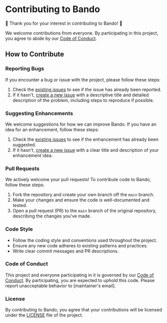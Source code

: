 
# Contributing to Bando

🎉 Thank you for your interest in contributing to Bando! 🎉

We welcome contributions from everyone. By participating in this project, you agree to abide by our [Code of Conduct](CODE_OF_CONDUCT.md).

## How to Contribute

### Reporting Bugs

If you encounter a bug or issue with the project, please follow these steps:

1. Check the [existing issues](https://github.com/bandohq/docs/issues) to see if the issue has already been reported.
2. If it hasn't, [create a new issue](https://github.com/bandohq/docs/issues/new) with a descriptive title and detailed description of the problem, including steps to reproduce if possible.

### Suggesting Enhancements

We welcome suggestions for how we can improve Bando. If you have an idea for an enhancement, follow these steps:

1. Check the [existing issues](https://github.com/bandohq/docs/issues) to see if the enhancement has already been suggested.
2. If it hasn't, [create a new issue](https://github.com/bandohq/docs/issues/new) with a clear title and description of your enhancement idea.

### Pull Requests

We actively welcome your pull requests! To contribute code to Bando, follow these steps:

1. Fork the repository and create your own branch off the `main` branch.
2. Make your changes and ensure the code is well-documented and tested.
3. Open a pull request (PR) to the `main` branch of the original repository, describing the changes you've made.

### Code Style

- Follow the coding style and conventions used throughout the project.
- Ensure any new code adheres to existing patterns and practices.
- Write clear commit messages and PR descriptions.

### Code of Conduct

This project and everyone participating in it is governed by our [Code of Conduct](CODE_OF_CONDUCT.md). By participating, you are expected to uphold this code. Please report unacceptable behavior to [maintainer's email].

### License

By contributing to Bando, you agree that your contributions will be licensed under the [LICENSE](LICENSE) file of the project.
